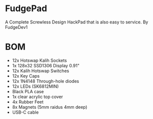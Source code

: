 # FudgePad
A Complete Screwless Design HackPad that is also easy to service.
By FudgeDev1

# BOM
- 12x Hotswap Kalih Sockets 
- 1x 128x32 SSD1306 Display 0.91"
- 12x Kalih Hotswap Switches
- 12x Key Caps
- 12x 1N4148 Through-hole diodes
- 12x LEDs (SK6812MIN)
- Black PLA case
- 1x clear acrylic top cover
- 4x Rubber Feet
- 8x Magnets (5mm raidus 4mm deep)
- USB-C cable
